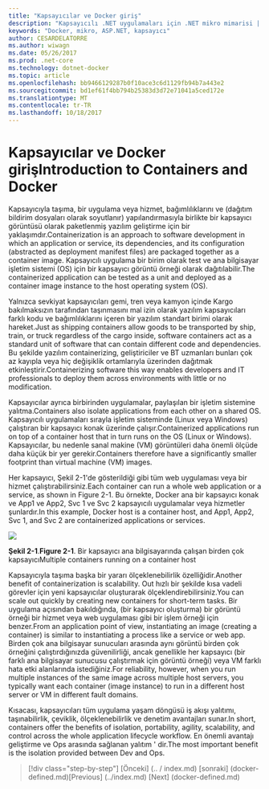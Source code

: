 ```yaml
---
title: "Kapsayıcılar ve Docker giriş"
description: "Kapsayıcılı .NET uygulamaları için .NET mikro mimarisi | Kapsayıcılar ve Docker giriş"
keywords: "Docker, mikro, ASP.NET, kapsayıcı"
author: CESARDELATORRE
ms.author: wiwagn
ms.date: 05/26/2017
ms.prod: .net-core
ms.technology: dotnet-docker
ms.topic: article
ms.openlocfilehash: bb9466129287b0f10ace3c6d1129fb94b7a443e2
ms.sourcegitcommit: bd1ef61f4bb794b25383d3d72e71041a5ced172e
ms.translationtype: MT
ms.contentlocale: tr-TR
ms.lasthandoff: 10/18/2017
---
```

# <a name="introduction-to-containers-and-docker"></a><span data-ttu-id="9cd12-104">Kapsayıcılar ve Docker giriş</span><span class="sxs-lookup"><span data-stu-id="9cd12-104">Introduction to Containers and Docker</span></span>

<span data-ttu-id="9cd12-105">Kapsayıcıyla taşıma, bir uygulama veya hizmet, bağımlılıklarını ve (dağıtım bildirim dosyaları olarak soyutlanır) yapılandırmasıyla birlikte bir kapsayıcı görüntüsü olarak paketlenmiş yazılım geliştirme için bir yaklaşımdır.</span><span class="sxs-lookup"><span data-stu-id="9cd12-105">Containerization is an approach to software development in which an application or service, its dependencies, and its configuration (abstracted as deployment manifest files) are packaged together as a container image.</span></span> <span data-ttu-id="9cd12-106">Kapsayıcılı uygulama bir birim olarak test ve ana bilgisayar işletim sistemi (OS) için bir kapsayıcı görüntü örneği olarak dağıtılabilir.</span><span class="sxs-lookup"><span data-stu-id="9cd12-106">The containerized application can be tested as a unit and deployed as a container image instance to the host operating system (OS).</span></span>

<span data-ttu-id="9cd12-107">Yalnızca sevkiyat kapsayıcıları gemi, tren veya kamyon içinde Kargo bakılmaksızın tarafından taşınmasını mal izin olarak yazılım kapsayıcıları farklı kodu ve bağımlılıklarını içeren bir yazılım standart birimi olarak hareket.</span><span class="sxs-lookup"><span data-stu-id="9cd12-107">Just as shipping containers allow goods to be transported by ship, train, or truck regardless of the cargo inside, software containers act as a standard unit of software that can contain different code and dependencies.</span></span> <span data-ttu-id="9cd12-108">Bu şekilde yazılım containerizing, geliştiriciler ve BT uzmanları bunları çok az kayıpla veya hiç değişiklik ortamlarıyla üzerinden dağıtmak etkinleştirir.</span><span class="sxs-lookup"><span data-stu-id="9cd12-108">Containerizing software this way enables developers and IT professionals to deploy them across environments with little or no modification.</span></span>

<span data-ttu-id="9cd12-109">Kapsayıcılar ayrıca birbirinden uygulamalar, paylaşılan bir işletim sistemine yalıtma.</span><span class="sxs-lookup"><span data-stu-id="9cd12-109">Containers also isolate applications from each other on a shared OS.</span></span> <span data-ttu-id="9cd12-110">Kapsayıcılı uygulamaları sırayla işletim sisteminde (Linux veya Windows) çalıştıran bir kapsayıcı konak üzerinde çalışır.</span><span class="sxs-lookup"><span data-stu-id="9cd12-110">Containerized applications run on top of a container host that in turn runs on the OS (Linux or Windows).</span></span> <span data-ttu-id="9cd12-111">Kapsayıcılar, bu nedenle sanal makine (VM) görüntüleri daha önemli ölçüde daha küçük bir yer gerekir.</span><span class="sxs-lookup"><span data-stu-id="9cd12-111">Containers therefore have a significantly smaller footprint than virtual machine (VM) images.</span></span>

<span data-ttu-id="9cd12-112">Her kapsayıcı, Şekil 2-1'de gösterildiği gibi tüm web uygulaması veya bir hizmet çalıştırabilirsiniz.</span><span class="sxs-lookup"><span data-stu-id="9cd12-112">Each container can run a whole web application or a service, as shown in Figure 2-1.</span></span> <span data-ttu-id="9cd12-113">Bu örnekte, Docker ana bir kapsayıcı konak ve App1 ve App2, Svc 1 ve Svc 2 kapsayıcılı uygulamalar veya hizmetler şunlardır.</span><span class="sxs-lookup"><span data-stu-id="9cd12-113">In this example, Docker host is a container host, and App1, App2, Svc 1, and Svc 2 are containerized applications or services.</span></span>

![](./media/image1.png)

<span data-ttu-id="9cd12-114">**Şekil 2-1**.</span><span class="sxs-lookup"><span data-stu-id="9cd12-114">**Figure 2-1**.</span></span> <span data-ttu-id="9cd12-115">Bir kapsayıcı ana bilgisayarında çalışan birden çok kapsayıcı</span><span class="sxs-lookup"><span data-stu-id="9cd12-115">Multiple containers running on a container host</span></span>

<span data-ttu-id="9cd12-116">Kapsayıcıyla taşıma başka bir yararı ölçeklenebilirlik özelliğidir.</span><span class="sxs-lookup"><span data-stu-id="9cd12-116">Another benefit of containerization is scalability.</span></span> <span data-ttu-id="9cd12-117">Out hızlı bir şekilde kısa vadeli görevler için yeni kapsayıcılar oluşturarak ölçeklendirebilirsiniz.</span><span class="sxs-lookup"><span data-stu-id="9cd12-117">You can scale out quickly by creating new containers for short-term tasks.</span></span> <span data-ttu-id="9cd12-118">Bir uygulama açısından bakıldığında, (bir kapsayıcı oluşturma) bir görüntü örneği bir hizmet veya web uygulaması gibi bir işlem örneği için benzer.</span><span class="sxs-lookup"><span data-stu-id="9cd12-118">From an application point of view, instantiating an image (creating a container) is similar to instantiating a process like a service or web app.</span></span> <span data-ttu-id="9cd12-119">Birden çok ana bilgisayar sunucuları arasında aynı görüntü birden çok örneğini çalıştırdığınızda güvenilirliği, ancak genellikle her kapsayıcı (bir farklı ana bilgisayar sunucusu çalıştırmak için görüntü örneği) veya VM farklı hata etki alanlarında istediğiniz.</span><span class="sxs-lookup"><span data-stu-id="9cd12-119">For reliability, however, when you run multiple instances of the same image across multiple host servers, you typically want each container (image instance) to run in a different host server or VM in different fault domains.</span></span>

<span data-ttu-id="9cd12-120">Kısacası, kapsayıcıları tüm uygulama yaşam döngüsü iş akışı yalıtımı, taşınabilirlik, çeviklik, ölçeklenebilirlik ve denetim avantajları sunar.</span><span class="sxs-lookup"><span data-stu-id="9cd12-120">In short, containers offer the benefits of isolation, portability, agility, scalability, and control across the whole application lifecycle workflow.</span></span> <span data-ttu-id="9cd12-121">En önemli avantajı geliştirme ve Ops arasında sağlanan yalıtım ' dir.</span><span class="sxs-lookup"><span data-stu-id="9cd12-121">The most important benefit is the isolation provided between Dev and Ops.</span></span>


>[!div class="step-by-step"]
<span data-ttu-id="9cd12-122">[Önceki] (.. / index.md) [sonraki] (docker-defined.md)</span><span class="sxs-lookup"><span data-stu-id="9cd12-122">[Previous] (../index.md) [Next] (docker-defined.md)</span></span>
